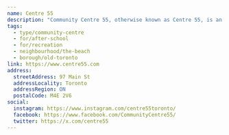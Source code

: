 ```yaml
---
name: Centre 55
description: "Community Centre 55, otherwise known as Centre 55, is an agency of the City of Toronto and a registered charity serving the Beaches-East York community since 1975. We offer a variety of adult educational and recreational programs and we are a multi-site licensed child care provider serving the needs of families with children ages 18 months to 13 years. Centre 55 also runs a very popular summer camp program for children aged 5 to 12 years old; it is the lead organizer of the Beaches Santa Claus Parade; and has a long-standing Share A Christmas program, which donates grocery gift cards and unwrapped toys to local families in need."
tags:
  - type/community-centre
  - for/after-school
  - for/recreation
  - neighbourhood/the-beach
  - borough/old-toronto
link: https://www.centre55.com
address:
  streetAddress: 97 Main St
  addressLocality: Toronto
  addressRegion: ON
  postalCode: M4E 2V6
social:
  instagram: https://www.instagram.com/centre55toronto/
  facebook: https://www.facebook.com/CommunityCentre55/
  twitter: https://x.com/centre55
---
```

